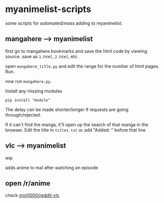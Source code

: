 # myanimelist-scripts

some scripts for automated/mass adding to myanimelist.

## mangahere --> myanimelist
first go to mangahere bookmarks and save the html code by viewing source. save as ```1.html```, ```2.html```, etc.

open ```mangahere_title.py``` and edit the range for the number of html pages. Run.

now run ```mangahere.py```.

Install any missing modules
```
pip install "module"
```

The delay can be made shorter/longer if requests are going through/rejected.

If it can't find the manga, it'll open up the search of that manga in the browser. Edit the title in ```titles.txt``` or add "Added: " before that line

## vlc --> myanimelist
wip

adds anime to mal after watching an episode

## open /r/anime
check [myh1000/reddit-vlc](https://github.com/myh1000/reddit-vlc)
